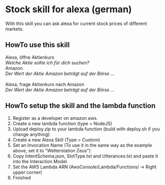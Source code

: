 # Stock skill for alexa (german)
With this skill you can ask alexa for current stock prices of different markets.

## HowTo use this skill
Alexa, öffne Aktienkurs<br />
<i>Welche Aktie sollte ich für dich suchen?</i><br />
Amazon<br />
<i>Der Wert der Aktie Amazon beträgt auf der Börse ...</i><br />
<br />
Alexa, frage Aktienkurs nach Amazon<br />
<i>Der Wert der Aktie Amazon beträgt auf der Börse ...</i><br />

## HowTo setup the skill and the lambda function
1. Register as a developer on amazon aws.
2. Create a new lambda function (type = NodeJS)
3. Upload deploy.zip to your lambda function (build with deploy.sh if you change anything)
4. Create a new Alexa Skill (Type = Custom)
5. Set an Invocation Name (To use it in the same way as the example above, set it to "Wetterstation Zeus")
6. Copy IntentSchema.json, SlotType.txt and Utterances.txt and paste it into the Interaction Model.
7. Set the AWS Lambda ARN (AwsConsole/Lambda/Functions/<YourFunctionName> -> Right upper corner)
8. Finished
